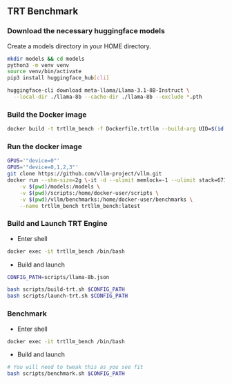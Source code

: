 ## TRT Benchmark

### Download the necessary huggingface models

Create a models directory in your HOME directory.

```bash
mkdir models && cd models
python3 -m venv venv
source venv/bin/activate
pip3 install huggingface_hub[cli]

huggingface-cli download meta-llama/Llama-3.1-8B-Instruct \
  --local-dir ./llama-8b --cache-dir ./llama-8b --exclude *.pth
```


### Build the Docker image
```bash
docker build -t trtllm_bench -f Dockerfile.trtllm --build-arg UID=$(id -u) --build-arg GID=$(id -g) .
``` 

### Run the docker image

```bash
GPUS='"device=0"'
GPUS='"device=0,1,2,3"'
git clone https://github.com/vllm-project/vllm.git
docker run --shm-size=2g \-it -d --ulimit memlock=-1 --ulimit stack=67108864 --runtime=nvidia --gpus $GPUS -e HF_TOKEN=$HF_TOKEN \
    -v $(pwd)/models:/models \
    -v $(pwd)/scripts:/home/docker-user/scripts \
    -v $(pwd)/vllm/benchmarks:/home/docker-user/benchmarks \
    --name trtllm_bench trtllm_bench:latest
```

### Build and Launch TRT Engine

- Enter shell
```bash
docker exec -it trtllm_bench /bin/bash
```
- Build and launch
```bash
CONFIG_PATH=scripts/llama-8b.json

bash scripts/build-trt.sh $CONFIG_PATH
bash scripts/launch-trt.sh $CONFIG_PATH
```

### Benchmark

- Enter shell
```bash
docker exec -it trtllm_bench /bin/bash
```
- Build and launch
```bash
# You will need to tweak this as you see fit
bash scripts/benchmark.sh $CONFIG_PATH
```


